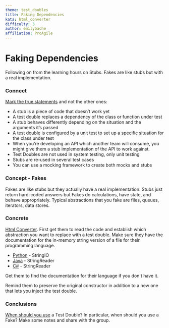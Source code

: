 ```yaml
---
theme: test_doubles
title: Faking Dependencies
kata: html_converter
difficulty: 3
author: emilybache
affiliation: ProAgile
---
```


# Faking Dependencies
Following on from the learning hours on Stubs. Fakes are like stubs but with a real implementation.

### Connect
[Mark the true statements](/activities/connect/pick_the_correct_items_on_the_list.html) and not the other ones:
- A stub is a piece of code that doesn’t work yet
- A test double replaces a dependency of the class or function under test
- A stub behaves differently depending on the situation and the arguments it’s passed
- A test double is configured by a unit test to set up a specific situation for the class under test
- When you’re developing an API which another team will consume, you might give them a stub implementation of the API to work against.
- Test Doubles are not used in system testing, only unit testing
- Stubs are re-used in several test cases
- You can use a mocking framework to create both mocks and stubs

### Concept - Fakes
Fakes are like stubs but they actually have a real implementation. Stubs just return hard-coded answers but Fakes do calculations, have state, and behave appropriately. Typical abstractions that you fake are files, queues, iterators, data stores.

### Concrete
[Html Converter](https://github.com/emilybache/HtmlConverter-Kata). First get them to read the code and establish which abstraction you want to replace with a test double. Make sure they have the documentation for the in-memory string version of a file for their programming language. 

* [Python](https://docs.python.org/3/library/io.html) - StringIO
* [Java](https://docs.oracle.com/en/java/javase/17/docs/api/java.base/java/io/StringReader.html) - StringReader
* [C#](https://docs.microsoft.com/en-us/dotnet/api/system.io.stringreader?view=net-6.0) - StringReader

Get them to find the documentation for their language if you don't have it.

Remind them to preserve the original constructor in addition to a new one that lets you inject the test double.

### Conclusions
[When should you use](/activities/conclusions/when_to_use_this.html) a Test Double? In particular, when should you use a Fake? Make some notes and share with the group.
